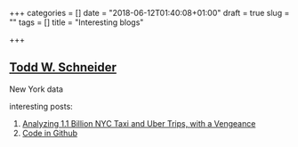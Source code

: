 +++
categories = []
date = "2018-06-12T01:40:08+01:00"
draft = true
slug = ""
tags = []
title = "Interesting blogs"

+++
## [Todd W. Schneider](http://toddwschneider.com/)

New York data

interesting posts:

1. [Analyzing 1.1 Billion NYC Taxi and Uber Trips, with a Vengeance](http://toddwschneider.com/posts/analyzing-1-1-billion-nyc-taxi-and-uber-trips-with-a-vengeance/ "Analyzing 1.1 Billion NYC Taxi and Uber Trips, with a Vengeance")
2. [Code in Github](https://github.com/toddwschneider/nyc-taxi-data)